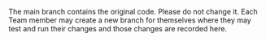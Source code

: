 The main branch contains the original code. Please do not change it.
Each Team member may create a new branch for themselves where they may test and run their changes and those changes are recorded here.
